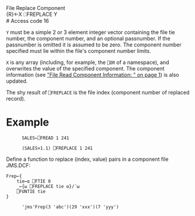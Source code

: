 <div class="heading">
  <div class="name">File Replace Component</div>
  <div class="command">{R}←X ⎕FREPLACE Y</div>
</div>
# Access code 16

`Y` must be a simple 2 or 3 element integer vector containing the file tie number, the component number, and an optional passnumber.  If the passnumber is omitted it is assumed to be zero.  The component number specified must lie within the file's component number limits.

`X` is any array (including, for example, the `⎕OR` of a namespace), and overwrites the value of the specified component.  The component information (see ["File Read Component Information: " on page 1](/frdci.md#FileReadComponentInformation)) is also updated.

The shy result of `⎕FREPLACE` is the file index (component number of replaced record).

# Example
```apl
      SALES←⎕FREAD 1 241
 
      (SALES×1.1) ⎕FREPLACE 1 241
```

Define a function to replace (index, value) pairs in a component file JMS.DCF:
```apl
Frep←{
    tie←⍺ ⎕FTIE 0
    _←{⍵ ⎕FREPLACE tie ⍺}/¨⍵
    ⎕FUNTIE tie
} 
 
      'jms'Frep(3 'abc')(29 'xxx')(7 'yyy')
```
